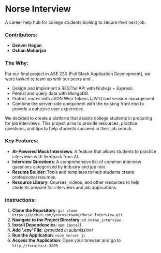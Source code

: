 # Norse Interview
A career help hub for college students looking to secure their next job. 

### Contributors:
- **Denver Hogan**
- **Oshan Maharjan**

### The Why: 
For our final project in ASE 230 (Full Stack Application Development), we were tasked to team up with our peers and...
- Design and implement a RESTful API with Node.js + Express.
- Persist and query data with MongoDB.
- Protect routes with JSON Web Tokens (JWT) and session management.
- Combine the server-side component with the existing front end to provide a cohesive user experience.

We decided to create a platform that assists college students in preparing for job interviews. This project aims to provide resources, practice questions, and tips to help students succeed in their job search.

### Key Features:
- **AI-Powered Mock Interviews**: A feature that allows students to practice interviews with feedback from AI.
- **Interview Questions**: A comprehensive list of common interview questions categorized by industry and job role.
- **Resume Builder**: Tools and templates to help students create professional resumes.
- **Resource Library**: Courses, videos, and other resources to help students prepare for interviews and job applications.

### Instructions:
1. **Clone the Repository**: `git clone https://github.com/yourusername/Norse_Interview.git`
2. **Navigate to the Project Directory**: `cd Norse_Interview`
3. **Install Dependencies**: `npm install`
4. **Add '.env' File**: *(provided in submission)*
5. **Run the Application**: `node server.js`
6. **Access the Application**: Open your browser and go to `http://localhost:3000`
